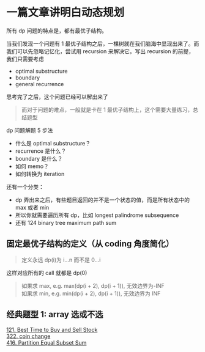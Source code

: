 # 一篇文章讲明白动态规划

所有 dp 问题的特点是，都有最优子结构。

当我们发现一个问题有 1 最优子结构之后，一棵树就在我们脑海中显现出来了。而我们可以先忽略记忆化，尝试用 recursion 来解决它。写出 recursion 的前提，我们只需要考虑

- optimal substructure
- boundary
- general recurrence

思考完了之后，这个问题已经可以解出来了

> 而对于问题的难点，一般就是卡在 1 最优子结构上，这个需要大量练习，总结题型

dp 问题解题 5 步法

- 什么是 optimal substructure？
- recurrence 是什么？
- boundary 是什么？
- 如何 memo？
- 如何转换为 iteration

还有一个分类：

- dp 弄出来之后，有些题目返回的并不是一个状态的值，而是所有状态中的 max 或者 min
- 所以你就需要遍历所有 dp，比如 longest palindrome subsequence
- 还有 124 binary tree maximum path sum

## 固定最优子结构的定义（从 coding 角度简化）

> 定义永远 dp(i)为 i...n 而不是 0...i

这样对应所有的 call 就都是 dp(0)

> 如果求 max, e.g. max(dp(i + 2), dp(i + 1)), 无效边界为-INF  
> 如果求 min, e.g. min(dp(i + 2), dp(i + 1)), 无效边界为 INF

## 经典题型 1: array 选或不选

[121. Best Time to Buy and Sell Stock](https://leetcode.com/problems/best-time-to-buy-and-sell-stock/description/)  
[322. coin change](https://leetcode.com/problems/coin-change/description/)  
[416. Partition Equal Subset Sum](https://leetcode.com/problems/partition-equal-subset-sum/description/)
